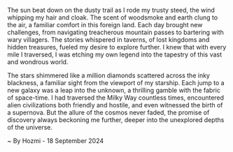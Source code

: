 
The sun beat down on the dusty trail as I rode my trusty steed, the wind whipping my hair and cloak. The scent of woodsmoke and earth clung to the air, a familiar comfort in this foreign land. Each day brought new challenges, from navigating treacherous mountain passes to bartering with wary villagers. The stories whispered in taverns, of lost kingdoms and hidden treasures, fueled my desire to explore further. I knew that with every mile I traversed, I was etching my own legend into the tapestry of this vast and wondrous world.

The stars shimmered like a million diamonds scattered across the inky blackness, a familiar sight from the viewport of my starship. Each jump to a new galaxy was a leap into the unknown, a thrilling gamble with the fabric of space-time. I had traversed the Milky Way countless times, encountered alien civilizations both friendly and hostile, and even witnessed the birth of a supernova. But the allure of the cosmos never faded, the promise of discovery always beckoning me further, deeper into the unexplored depths of the universe.  

~ By Hozmi - 18 September 2024

